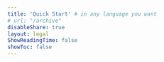```yaml
---
title: 'Quick Start' # in any language you want
# url: "/archive"
disableShare: true
layout: legal
ShowReadingTime: false
showToc: false
---
```

